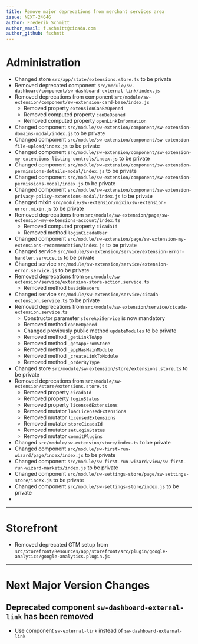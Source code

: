 ```yaml
---
title: Remove major deprecations from merchant services area
issue: NEXT-24646
author: Frederik Schmitt
author_email: f.schmitt@cicada.com
author_github: fschmtt
---
```

# Administration
* Changed store `src/app/state/extensions.store.ts` to be private
* Removed deprecated component `src/module/sw-dashboard/component/sw-dashboard-external-link/index.js`
* Removed deprecations from component `src/module/sw-extension/component/sw-extension-card-base/index.js`
  * Removed property `extensionCanBeOpened`
  * Removed computed property `canBeOpened`
  * Removed computed property `openLinkInformation`
* Changed component `src/module/sw-extension/component/sw-extension-domains-modal/index.js` to be private
* Changed component `src/module/sw-extension/component/sw-extension-file-upload/index.js` to be private
* Changed component `src/module/sw-extension/component/sw-extension-my-extensions-listing-controls/index.js` to be private
* Changed component `src/module/sw-extension/component/sw-extension-permissions-details-modal/index.js` to be private
* Changed component `src/module/sw-extension/component/sw-extension-permissions-modal/index.js` to be private
* Changed component `src/module/sw-extension/component/sw-extension-privacy-policy-extensions-modal/index.js` to be private
* Changed mixin `src/module/sw-extension/mixin/sw-extension-error.mixin.js` to be private
* Removed deprecations from `src/module/sw-extension/page/sw-extension-my-extensions-account/index.ts`
  * Removed computed property `cicadaId`
  * Removed method `loginCicadaUser`
* Changed component `src/module/sw-extension/page/sw-extension-my-extensions-recommendation/index.js` to be private
* Changed service `src/module/sw-extension/service/extension-error-handler.service.ts` to be private
* Changed service `src/module/sw-extension/service/extension-error.service.js` to be private
* Removed deprecations from `src/module/sw-extension/service/extension-store-action.service.ts`
  * Removed method `basicHeaders`
* Changed service `src/module/sw-extension/service/cicada-extension.service.ts` to be private
* Removed deprecations from `src/module/sw-extension/service/cicada-extension.service.ts`
  * Constructor parameter `storeApiService` is now mandatory
  * Removed method `canBeOpened`
  * Changed previously public method `updateModules` to be private
  * Removed method `_getLinkToApp`
  * Removed method `_getAppFromStore`
  * Removed method `_appHasMainModule`
  * Removed method `_createLinkToModule`
  * Removed method `_orderByType`
* Changed store `src/module/sw-extension/store/extensions.store.ts` to be private
* Removed deprecations from `src/module/sw-extension/store/extensions.store.ts`
  * Removed property `cicadaId`
  * Removed property `loginStatus`
  * Removed property `licensedExtensions`
  * Removed mutator `loadLicensedExtensions`
  * Removed mutator `licensedExtensions`
  * Removed mutator `storeCicadaId`
  * Removed mutator `setLoginStatus`
  * Removed mutator `commitPlugins`
* Changed `src/module/sw-extension/store/index.ts` to be private
* Changed component `src/module/sw-first-run-wizard/page/index/index.js` to be private
* Changed component `src/module/sw-first-run-wizard/view/sw-first-run-wizard-markets/index.js` to be private
* Changed component `src/module/sw-settings-store/page/sw-settings-store/index.js` to be private
* Changed component `src/module/sw-settings-store/index.js` to be private
* 
___
# Storefront
* Removed deprecated GTM setup from `src/Storefront/Resources/app/storefront/src/plugin/google-analytics/google-analytics.plugin.js`
___
# Next Major Version Changes
## Deprecated component `sw-dashboard-external-link` has been removed
* Use component `sw-external-link` instead of `sw-dashboard-external-link`
